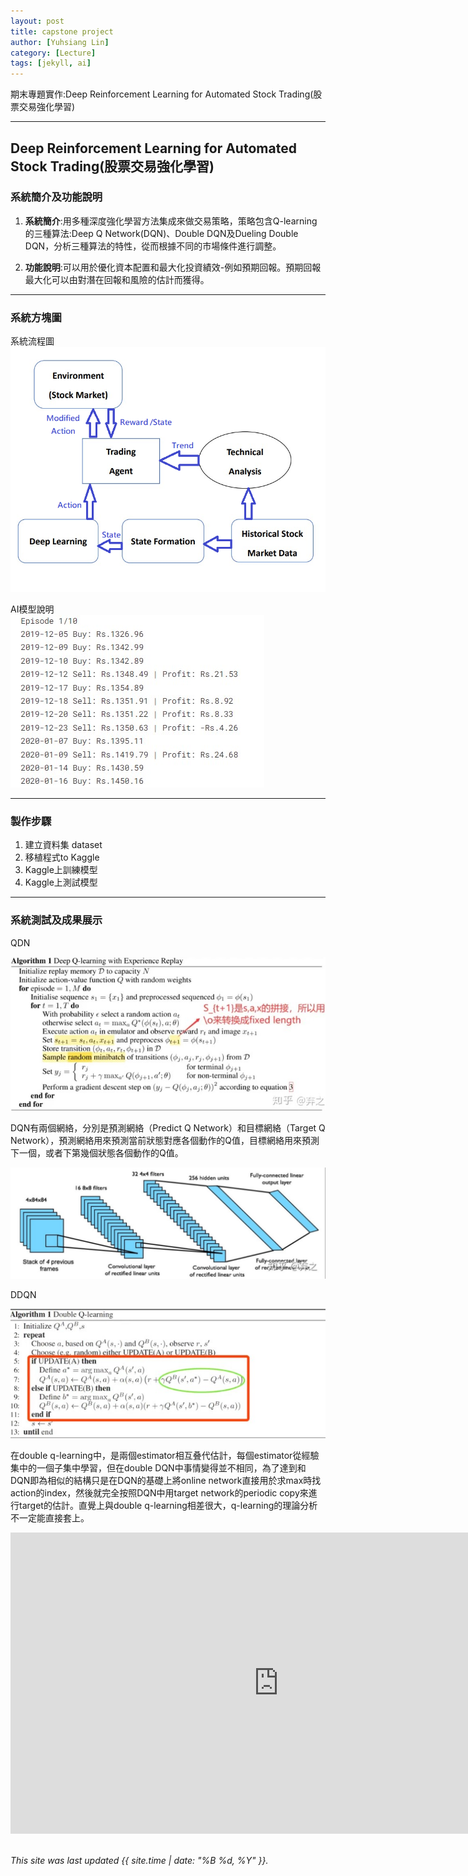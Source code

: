 ```yaml
---
layout: post
title: capstone project
author: [Yuhsiang Lin]
category: [Lecture]
tags: [jekyll, ai]
---
```


期末專題實作:Deep Reinforcement Learning for Automated Stock Trading(股票交易強化學習)

---
## Deep Reinforcement Learning for Automated Stock Trading(股票交易強化學習)

### 系統簡介及功能說明

1. **系統簡介**:用多種深度強化學習方法集成來做交易策略，策略包含Q-learning的三種算法:Deep Q Network(DQN)、Double DQN及Dueling Double DQN，分析三種算法的特性，從而根據不同的市場條件進行調整。



2. **功能說明**:可以用於優化資本配置和最大化投資績效-例如預期回報。預期回報最大化可以由對潛在回報和風險的估計而獲得。

---
### 系統方塊圖
系統流程圖<br>
![](https://github.com/00953001/AI-course/blob/gh-pages/images/DIAGRAM%20FOR%20STOCK%20%20DeepLearning.png?raw=true)


AI模型說明<br>
![](https://github.com/00953001/AI-course/blob/gh-pages/images/episode.jpg?raw=true)

---
### 製作步驟

1. 建立資料集 dataset
2. 移植程式to Kaggle
3. Kaggle上訓練模型
4. Kaggle上測試模型

---
### 系統測試及成果展示
QDN

![](https://github.com/00953001/AI-course/blob/gh-pages/images/DQN.jpg?raw=true)

DQN有兩個網絡，分別是預測網絡（Predict Q Network）和目標網絡（Target Q Network），預測網絡用來預測當前狀態對應各個動作的Q值，目標網絡用來預測下一個，或者下第幾個狀態各個動作的Q值。

![](https://github.com/00953001/AI-course/blob/gh-pages/images/%E6%A8%A1%E5%9E%8B.jpg?raw=true)

DDQN

![](https://github.com/00953001/AI-course/blob/gh-pages/images/DDQN.jpg?raw=true)

在double q-learning中，是兩個estimator相互叠代估計，每個estimator從經驗集中的一個子集中學習，但在double DQN中事情變得並不相同，為了達到和DQN即為相似的結構只是在DQN的基礎上將online network直接用於求max時找action的index，然後就完全按照DQN中用target network的periodic copy來進行target的估計。直覺上與double q-learning相差很大，q-learning的理論分析不一定能直接套上。

<iframe width="857" height="482" src="https://www.youtube.com/embed/TJzfgipEACU" title="Watch a highly dexterous robotic hand use scissors and tweezers" frameborder="0" allow="accelerometer; autoplay; clipboard-write; encrypted-media; gyroscope; picture-in-picture" allowfullscreen></iframe>

<br>
<br>

*This site was last updated {{ site.time | date: "%B %d, %Y" }}.*

